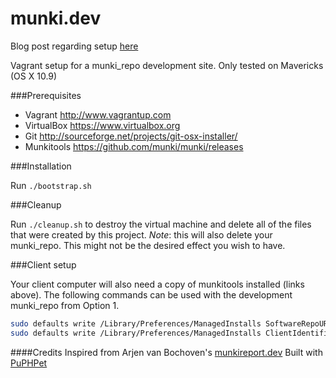 munki.dev
===============

Blog post regarding setup [here](https://clburlison.com/creating-a-development-munki-repo/)

Vagrant setup for a munki_repo development site. Only tested on Mavericks (OS X 10.9)

###Prerequisites

* Vagrant  http://www.vagrantup.com
* VirtualBox  https://www.virtualbox.org
* Git  http://sourceforge.net/projects/git-osx-installer/
* Munkitools https://github.com/munki/munki/releases

###Installation

Run ``./bootstrap.sh``

###Cleanup

Run ``./cleanup.sh`` to destroy the virtual machine and delete all of the files that were created by this project. _Note_: this will also delete your munki_repo. This might not be the desired effect you wish to have.


###Client setup

Your client computer will also need a copy of munkitools installed (links above). The following commands can be used with the development munki_repo from Option 1.  
````bash
sudo defaults write /Library/Preferences/ManagedInstalls SoftwareRepoURL "http://192.168.56.150/munki_repo"
sudo defaults write /Library/Preferences/ManagedInstalls ClientIdentifier testing
````

####Credits
Inspired from Arjen van Bochoven's [munkireport.dev](https://github.com/bochoven/munkireport.dev)
Built with [PuPHPet](https://puphpet.com)
